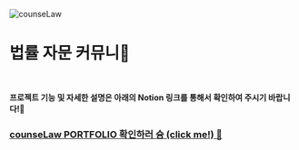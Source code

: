 
![counseLaw](https://github.com/codxexn/counseLaw/assets/142518198/42181ea0-9331-4f73-aed6-6dcf85144f3b)

# 법률 자문 커뮤니💪

<br>

 **프로젝트 기능 및 자세한 설명은 아래의 Notion 링크를 통해서 확인하여 주시기 바랍니다!🥰** 
  
 ### [counseLaw PORTFOLIO 확인하러 슝 (click me!) 💨](https://codxeun.notion.site/Springboot-counseLaw-41aae14a02e14d09872c9a64b2fa5b08?pvs=4)

